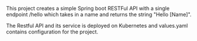 This project creates a simple Spring boot RESTFul API with a single endpoint /hello which takes in a name and returns the string "Hello [Name]". 

The Restful API and its service is deployed on Kubernetes and values.yaml contains configuration for the project.